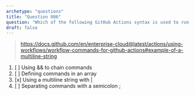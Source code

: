 ```yaml
---
archetype: "questions"
title: "Question 086"
question: "Which of the following GitHub Actions syntax is used to run multiple commands in a single step?"
draft: false
---
```



> https://docs.github.com/en/enterprise-cloud@latest/actions/using-workflows/workflow-commands-for-github-actions#example-of-a-multiline-string
1. [ ] Using && to chain commands
1. [ ] Defining commands in an array
1. [x] Using a multiline string with |
1. [ ] Separating commands with a semicolon ;

